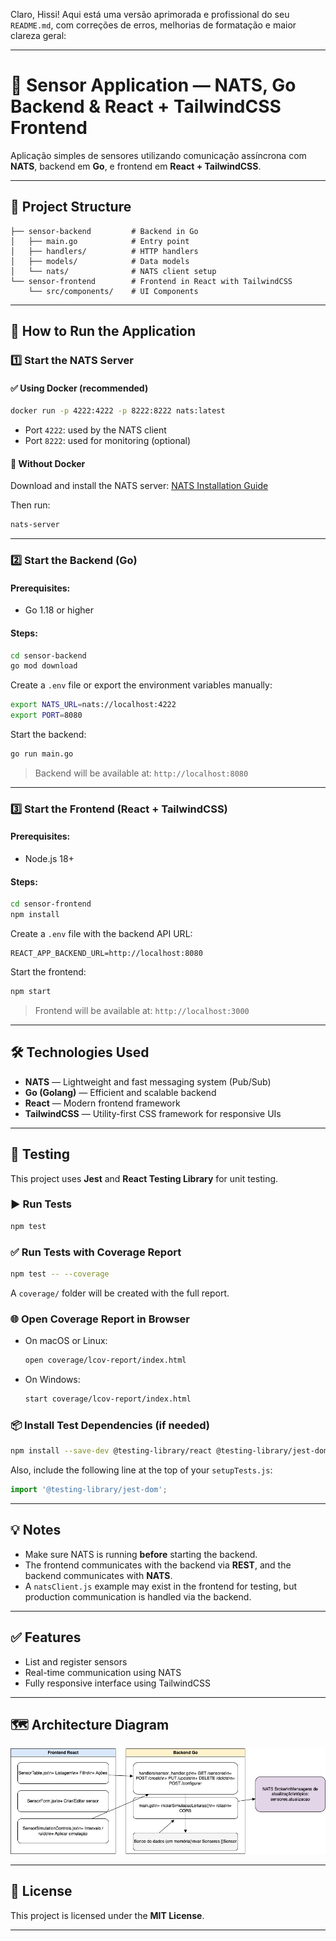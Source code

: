 Claro, Hissi! Aqui está uma versão aprimorada e profissional do seu `README.md`, com correções de erros, melhorias de formatação e maior clareza geral:

---

# 🔧 Sensor Application — NATS, Go Backend & React + TailwindCSS Frontend

Aplicação simples de sensores utilizando comunicação assíncrona com **NATS**, backend em **Go**, e frontend em **React + TailwindCSS**.

---

## 📁 Project Structure

```
├── sensor-backend         # Backend in Go
│   ├── main.go            # Entry point
│   ├── handlers/          # HTTP handlers
│   ├── models/            # Data models
│   └── nats/              # NATS client setup
└── sensor-frontend        # Frontend in React with TailwindCSS
    └── src/components/    # UI Components
```

---

## 🚀 How to Run the Application

### 1️⃣ Start the NATS Server

#### ✅ Using Docker (recommended)

```bash
docker run -p 4222:4222 -p 8222:8222 nats:latest
```

* Port `4222`: used by the NATS client
* Port `8222`: used for monitoring (optional)

#### 🧪 Without Docker

Download and install the NATS server: [NATS Installation Guide](https://docs.nats.io/running-a-nats-service/introduction/installation)

Then run:

```bash
nats-server
```

---

### 2️⃣ Start the Backend (Go)

#### Prerequisites:

* Go 1.18 or higher

#### Steps:

```bash
cd sensor-backend
go mod download
```

Create a `.env` file or export the environment variables manually:

```bash
export NATS_URL=nats://localhost:4222
export PORT=8080
```

Start the backend:

```bash
go run main.go
```

> Backend will be available at: `http://localhost:8080`

---

### 3️⃣ Start the Frontend (React + TailwindCSS)

#### Prerequisites:

* Node.js 18+

#### Steps:

```bash
cd sensor-frontend
npm install
```

Create a `.env` file with the backend API URL:

```env
REACT_APP_BACKEND_URL=http://localhost:8080
```

Start the frontend:

```bash
npm start
```

> Frontend will be available at: `http://localhost:3000`

---

## 🛠️ Technologies Used

* **NATS** — Lightweight and fast messaging system (Pub/Sub)
* **Go (Golang)** — Efficient and scalable backend
* **React** — Modern frontend framework
* **TailwindCSS** — Utility-first CSS framework for responsive UIs

---

## 🧪 Testing

This project uses **Jest** and **React Testing Library** for unit testing.

### ▶️ Run Tests

```bash
npm test
```

### ✅ Run Tests with Coverage Report

```bash
npm test -- --coverage
```

A `coverage/` folder will be created with the full report.

### 🌐 Open Coverage Report in Browser

* On macOS or Linux:

  ```bash
  open coverage/lcov-report/index.html
  ```

* On Windows:

  ```bash
  start coverage/lcov-report/index.html
  ```

### 📦 Install Test Dependencies (if needed)

```bash
npm install --save-dev @testing-library/react @testing-library/jest-dom
```

Also, include the following line at the top of your `setupTests.js`:

```js
import '@testing-library/jest-dom';
```

---

## 💡 Notes

* Make sure NATS is running **before** starting the backend.
* The frontend communicates with the backend via **REST**, and the backend communicates with **NATS**.
* A `natsClient.js` example may exist in the frontend for testing, but production communication is handled via the backend.

---

## ✅ Features

* List and register sensors
* Real-time communication using NATS
* Fully responsive interface using TailwindCSS

---

## 🗺️ Architecture Diagram

![Architecture diagram](./sensor-simulation-architecture.png)

---

## 📄 License

This project is licensed under the **MIT License**.

---
